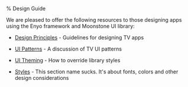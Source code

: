 ﻿% Design Guide

We are pleased to offer the following resources to those designing apps using
the Enyo framework and Moonstone UI library:

* [Design Principles](principles.html) - Guidelines for designing TV apps

* [UI Patterns](patterns.html) - A discussion of TV UI patterns

* [UI Theming](ui-theming.html) - How to override library styles

* [Styles](styles.html) - This section name sucks. It's about fonts, colors and other design considerations
